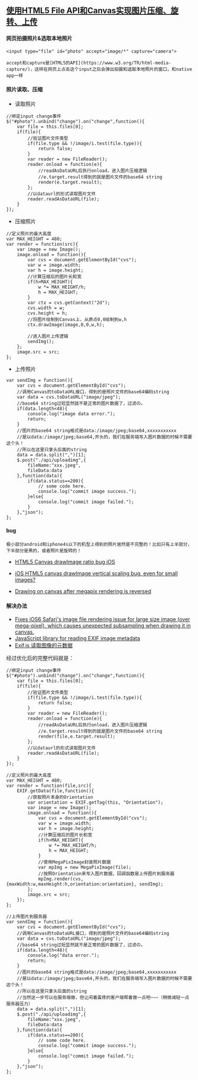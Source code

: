 ## [使用HTML5 File API和Canvas实现图片压缩、旋转、上传](http://isblog.blog.163.com/blog/static/7241675201531394026456/)

#### 网页拍摄照片&选取本地照片  
```
<input type="file" id="photo" accept="image/*" capture="camera">
```  
`accept和capture是[HTML5的API](https://www.w3.org/TR/html-media-capture/)，这样在网页上点击这个input之后会弹出拍摄和选取本地照片的窗口，和native app一样`
#### 照片读取、压缩
* 读取照片  
```
//绑定input change事件
$("#photo").unbind("change").on("change",function(){
    var file = this.files[0];
    if(file){
        //验证图片文件类型
        if(file.type && !/image/i.test(file.type)){
            return false;
        }
        var reader = new FileReader();
        reader.onload = function(e){
            //readAsDataURL后执行onload，进入图片压缩逻辑
            //e.target.result得到的就是图片文件的base64 string
            render(e.target.result);  
        };
        //以dataurl的形式读取图片文件
        reader.readAsDataURL(file);
    }
});
```  
* 压缩照片  
```
//定义照片的最大高度
var MAX_HEIGHT = 480;
var render = function(src){
    var image = new Image();
    image.onload = function(){
        var cvs = document.getElementById("cvs");
        var w = image.width;
        var h = image.height;
        //计算压缩后的图片长和宽
        if(h>MAX_HEIGHT){
            w *= MAX_HEIGHT/h;
            h = MAX_HEIGHT;
        }
        var ctx = cvs.getContext("2d");
        cvs.width = w;
        cvs.height = h;
        //将图片绘制到Canvas上，从原点0,0绘制到w,h
        ctx.drawImage(image,0,0,w,h);

        //进入图片上传逻辑
        sendImg();
    };
    image.src = src;
};
```  
* 上传照片  
```
var sendImg = function(){
    var cvs = document.getElementById("cvs");
    //调用Canvas的toDataURL接口，得到的是照片文件的base64编码string
    var data = cvs.toDataURL("image/jpeg");
    //base64 string过短显然就不是正常的图片数据了，过滤の。
    if(data.length<48){
        console.log("image data error.");
        return;
    }
    //图片的base64 string格式是data:/image/jpeg;base64,xxxxxxxxxxx
    //是以data:/image/jpeg;base64,开头的，我们在服务端写入图片数据的时候不需要这个头！
    //所以在这里只拿头后面的string
    data = data.split(",")[1];
    $.post("./api/uploadimg",{
        fileName:"xxx.jpeg",
        fileData:data
    },function(data){
        if(data.status==200){
            // some code here.
            console.log("commit image success.");
        }else{
            console.log("commit image failed.");
        }
    },"json");
};
```  

#### bug

`极小部分android和iphone4s以下的机型上得到的照片居然是不完整的！比如只有上半部分，下半部分是黑的，或者照片是旋转的！`
* [HTML5 Canvas drawImage ratio bug iOS](http://stackoverflow.com/questions/11929099/html5-canvas-drawimage-ratio-bug-ios)

* [iOS HTML5 canvas drawImage vertical scaling bug, even for small images?](http://stackoverflow.com/questions/11929099/html5-canvas-drawimage-ratio-bug-ios)

* [Drawing on canvas after megapix rendering is reversed](http://stackoverflow.com/questions/24998317/drawing-on-canvas-after-megapix-rendering-is-reversed)

#### 解决办法
* [Fixes iOS6 Safari's image file rendering issue for large size image (over mega-pixel), which causes unexpected subsampling when drawing it in canvas.](https://github.com/stomita/ios-imagefile-megapixel)
* [JavaScript library for reading EXIF image metadata](https://github.com/exif-js/exif-js)
* [Exif.js 读取图像的元数据](http://code.ciaoca.com/javascript/exif-js/)

经过优化后的完整代码就是：

```
//绑定input change事件
$("#photo").unbind("change").on("change",function(){
    var file = this.files[0];
    if(file){
        //验证图片文件类型
        if(file.type && !/image/i.test(file.type)){
            return false;
        }
        var reader = new FileReader();
        reader.onload = function(e){
            //readAsDataURL后执行onload，进入图片压缩逻辑
            //e.target.result得到的就是图片文件的base64 string
            render(file,e.target.result);  
        };
        //以dataurl的形式读取图片文件
        reader.readAsDataURL(file);
    }
});

//定义照片的最大高度
var MAX_HEIGHT = 480;
var render = function(file,src){
    EXIF.getData(file,function(){
        //获取照片本身的Orientation
        var orientation = EXIF.getTag(this, "Orientation");
        var image = new Image();
        image.onload = function(){
            var cvs = document.getElementById("cvs");
            var w = image.width;
            var h = image.height;
            //计算压缩后的图片长和宽
            if(h>MAX_HEIGHT){
                w *= MAX_HEIGHT/h;
                h = MAX_HEIGHT;
            }
            //使用MegaPixImage封装照片数据
            var mpImg = new MegaPixImage(file);
            //按照Orientation来写入图片数据，回调函数是上传图片到服务器
            mpImg.render(cvs, {maxWidth:w,maxHeight:h,orientation:orientation}, sendImg);
        };
        image.src = src;
    });
};

//上传图片到服务器
var sendImg = function(){
    var cvs = document.getElementById("cvs");
    //调用Canvas的toDataURL接口，得到的是照片文件的base64编码string
    var data = cvs.toDataURL("image/jpeg");
    //base64 string过短显然就不是正常的图片数据了，过滤の。
    if(data.length<48){
        console.log("data error.");
        return;
    }
    //图片的base64 string格式是data:/image/jpeg;base64,xxxxxxxxxxx
    //是以data:/image/jpeg;base64,开头的，我们在服务端写入图片数据的时候不需要这个头！
    //所以在这里只拿头后面的string
    //当然这一步可以在服务端做，但让闲着蛋疼的客户端帮着做一点吧~~~（稍微减轻一点服务器压力）
    data = data.split(",")[1];
    $.post("./api/uploadimg",{
        fileName:"xxx.jpeg",
        fileData:data
    },function(data){
        if(data.status==200){
            // some code here.
            console.log("commit image success.");
        }else{
            console.log("commit image failed.");
        }
    },"json");
};
```

